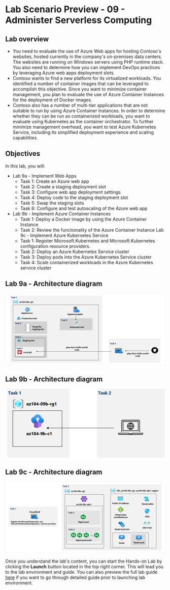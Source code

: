 # Lab Scenario Preview - 09 - Administer Serverless Computing

## Lab overview
+ You need to evaluate the use of Azure Web apps for hosting Contoso's websites, hosted currently in the company's on-premises data centers. The websites are running on Windows servers using PHP runtime stack. You also need to determine how you can implement DevOps practices by leveraging Azure web apps deployment slots.
+ Contoso wants to find a new platform for its virtualized workloads. You identified a number of container images that can be leveraged to accomplish this objective. Since you want to minimize container management, you plan to evaluate the use of Azure Container Instances for the deployment of Docker images.
+ Contoso also has a number of multi-tier applications that are not suitable to run by using Azure Container Instances. In order to determine whether they can be run as containerized workloads, you want to evaluate using Kubernetes as the container orchestrator. To further minimize management overhead, you want to test Azure Kubernetes Service, including its simplified deployment experience and scaling capabilities.

## Objectives
In this lab, you will:
+ Lab 9a - Implement Web Apps
    + Task 1: Create an Azure web app
    + Task 2: Create a staging deployment slot
    + Task 3: Configure web app deployment settings
    + Task 4: Deploy code to the staging deployment slot
    + Task 5: Swap the staging slots
    + Task 6: Configure and test autoscaling of the Azure web app
+ Lab 9b - Implement Azure Container Instances
    + Task 1: Deploy a Docker image by using the Azure Container Instance
    + Task 2: Review the functionality of the Azure Container Instance
Lab 9c - Implement Azure Kubernetes Service
    + Task 1: Register Microsoft.Kubernetes and Microsoft.Kubernetes configuration resource providers.
    + Task 2: Deploy an Azure Kubernetes Service cluster
    + Task 3: Deploy pods into the Azure Kubernetes Service cluster
    + Task 4: Scale containerized workloads in the Azure Kubernetes service cluster

## Lab 9a - Architecture diagram
![image](../media/lab09a.png)

## Lab 9b - Architecture diagram
![image](../media/lab09b.png)

## Lab 9c - Architecture diagram
![image](../media/lab09c.png)

Once you understand the lab's content, you can start the Hands-on Lab by clicking the **Launch** button located in the top right corner. This will lead you to the lab environment and guide. You can also preview the full lab guide [here](https://experience.cloudlabs.ai/#/labguidepreview/bb5b591a-9f0a-4749-8d59-a19847b6e0e9) if you want to go through detailed guide prior to launching lab environment.
